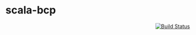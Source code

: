 scala-bcp
=========

<div align="right"><a href="https://travis-ci.org/qifun/scala-bcp">
<img alt="Build Status" src="https://travis-ci.org/qifun/scala-bcp.png?branch=master"/>
</a></div>
